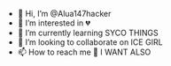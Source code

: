 - 👋 Hi, I’m @Alua147hacker
- 👀 I’m interested in 💔
- 🌱 I’m currently learning SYCO THINGS 
- 💞️ I’m looking to collaborate on ICE GIRL
- 📫 How to reach me 👀 I WANT ALSO

<!---
Alua147hacker/Alua147hacker is a ✨ special ✨ repository because its `README.md` (this file) appears on your GitHub profile.
You can click the Preview link to take a look at your changes.
--->
